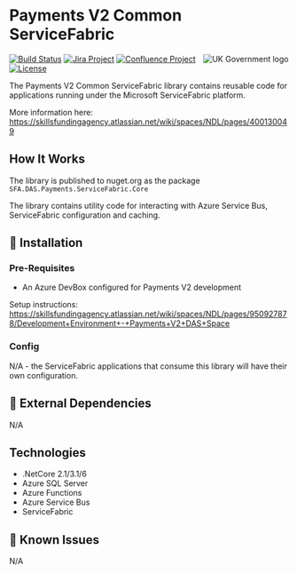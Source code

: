 # Payments V2 Common ServiceFabric

<img src="https://avatars.githubusercontent.com/u/9841374?s=200&v=4" align="right" alt="UK Government logo">

[![Build Status](https://dev.azure.com/sfa-gov-uk/DCT/_apis/build/status/GitHub/NuGet%20Packages/DAS-Payments-V2-Common-ServiceFabric/SkillsFundingAgency.das-payments-v2-common-servicefabric?branchName=main)](https://dev.azure.com/sfa-gov-uk/DCT/_apis/build/status/GitHub/NuGet%20Packages/DAS-Payments-V2-Common-ServiceFabric/SkillsFundingAgency.das-payments-v2-common-servicefabric?branchName=main)
[![Jira Project](https://img.shields.io/badge/Jira-Project-blue)](https://skillsfundingagency.atlassian.net/secure/RapidBoard.jspa?rapidView=782&projectKey=PV2)
[![Confluence Project](https://img.shields.io/badge/Confluence-Project-blue)](https://skillsfundingagency.atlassian.net/wiki/spaces/NDL/pages/3700621400/Provider+and+Employer+Payments+Payments+BAU)
[![License](https://img.shields.io/badge/license-MIT-lightgrey.svg?longCache=true&style=flat-square)](https://en.wikipedia.org/wiki/MIT_License)


The Payments V2 Common ServiceFabric library contains reusable code for applications running under the Microsoft ServiceFabric platform.

More information here: https://skillsfundingagency.atlassian.net/wiki/spaces/NDL/pages/400130049

## How It Works

The library is published to nuget.org as the package `SFA.DAS.Payments.ServiceFabric.Core`

The library contains utility code for interacting with Azure Service Bus, ServiceFabric configuration and caching.

## 🚀 Installation

### Pre-Requisites

* An Azure DevBox configured for Payments V2 development

Setup instructions: https://skillsfundingagency.atlassian.net/wiki/spaces/NDL/pages/950927878/Development+Environment+-+Payments+V2+DAS+Space

### Config

N/A - the ServiceFabric applications that consume this library will have their own configuration.

## 🔗 External Dependencies

N/A

## Technologies

* .NetCore 2.1/3.1/6
* Azure SQL Server
* Azure Functions
* Azure Service Bus
* ServiceFabric

## 🐛 Known Issues

N/A